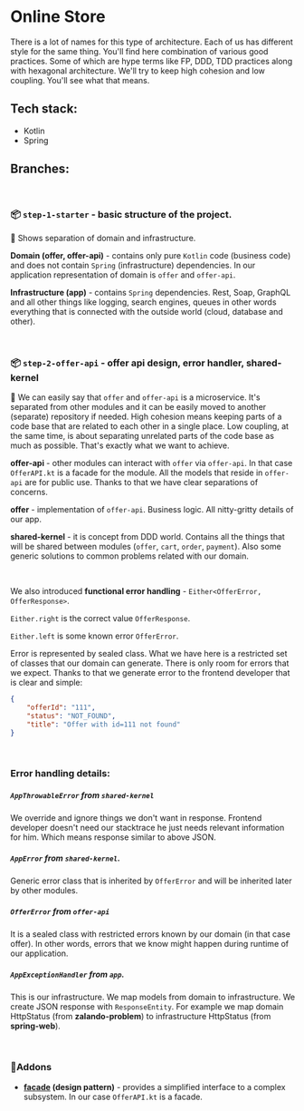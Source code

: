 # Online Store 

There is a lot of names for this type of architecture. Each of us has different style for the same thing. You'll find here  combination of various good practices. Some of which are hype terms like FP, DDD, TDD practices along with hexagonal architecture. We'll try to keep high cohesion and low coupling. You'll see what that means.

## Tech stack: 
- Kotlin
- Spring

## Branches:

<br>

### 📦 `step-1-starter` - basic structure of the project. 

📜 Shows separation of domain and infrastructure. 

**Domain (offer, offer-api)** - contains only pure `Kotlin` code (business code) and does not contain `Spring` (infrastructure) dependencies. In our application representation of domain is `offer` and `offer-api`.

**Infrastructure (app)** - contains `Spring` dependencies. Rest, Soap, GraphQL and all other things like logging, search engines, queues in other words everything that is connected with the outside world (cloud, database and other).

<br>

### 📦 `step-2-offer-api` - offer api design, error handler, shared-kernel

📜 We can easily say that `offer` and `offer-api` is a microservice. It's separated from other modules and it can be easily moved to another (separate) repository if needed. High cohesion means keeping parts of a code base that are related to each other in a single place. Low coupling, at the same time, is about separating unrelated parts of the code base as much as possible. That's exactly what we want to achieve.

**offer-api** - other modules can interact with `offer` via `offer-api`. In that case `OfferAPI.kt` is a facade for the module. All the models that reside in `offer-api` are for public use. Thanks to that we have clear separations of concerns.

**offer** - implementation of `offer-api`. Business logic. All nitty-gritty details of our app.

**shared-kernel** - it is concept from DDD world. Contains all the things that will be shared between modules (`offer`, `cart`, `order`, `payment`). Also some generic solutions to common problems related with our domain. 

<br>

We also introduced **functional error handling** - `Either<OfferError, OfferResponse>`. 

`Either.right` is the correct value `OfferResponse`. 

`Either.left` is some known error `OfferError`.

Error is represented by sealed class. What we have here is a restricted set of classes that our domain can generate. There is only room for errors that we expect. Thanks to that we generate error to the frontend developer that is clear and simple: 

```json
{
    "offerId": "111",
    "status": "NOT_FOUND",
    "title": "Offer with id=111 not found"
}
```

<br>

### **Error handling details:**

##### `AppThrowableError` from `shared-kernel`

We override and ignore things we don't want in response. Frontend developer doesn't need our stacktrace he just needs relevant information for him. Which means response similar to above JSON. 

##### `AppError` from `shared-kernel`.

Generic error class that is inherited by `OfferError` and will be inherited later by other modules.

##### `OfferError` from `offer-api`

It is a sealed class with restricted errors known by our domain (in that case offer). In other words, errors that we know might happen during runtime of our application.   

##### `AppExceptionHandler` from `app`.

This is our infrastructure. We map models from domain to infrastructure. We create JSON response with `ResponseEntity`. For example we map domain HttpStatus (from **zalando-problem**) to infrastructure HttpStatus (from **spring-web**).

<br>

### 🧱Addons
- **[facade](https://github.com/iluwatar/java-design-patterns/tree/master/facade) (design pattern)** - provides a simplified interface to a complex subsystem. In our case `OfferAPI.kt` is a facade.


